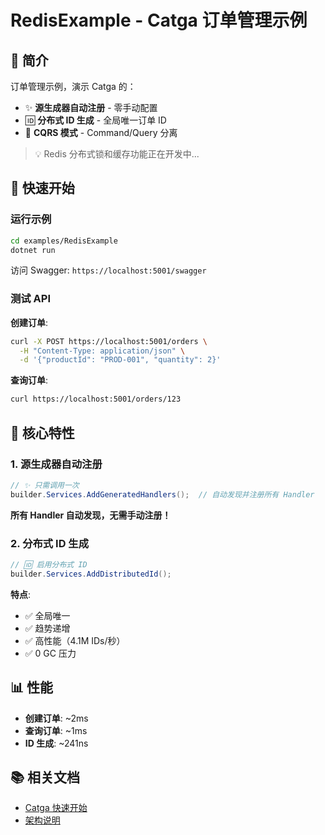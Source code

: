 # RedisExample - Catga 订单管理示例

## 📖 简介

订单管理示例，演示 Catga 的：
- ✨ **源生成器自动注册** - 零手动配置
- 🆔 **分布式 ID 生成** - 全局唯一订单 ID
- 📝 **CQRS 模式** - Command/Query 分离

> 💡 Redis 分布式锁和缓存功能正在开发中...

## 🚀 快速开始

### 运行示例

```bash
cd examples/RedisExample
dotnet run
```

访问 Swagger: `https://localhost:5001/swagger`

### 测试 API

**创建订单**:
```bash
curl -X POST https://localhost:5001/orders \
  -H "Content-Type: application/json" \
  -d '{"productId": "PROD-001", "quantity": 2}'
```

**查询订单**:
```bash
curl https://localhost:5001/orders/123
```

## 🎯 核心特性

### 1. 源生成器自动注册

```csharp
// ✨ 只需调用一次
builder.Services.AddGeneratedHandlers();  // 自动发现并注册所有 Handler
```

**所有 Handler 自动发现，无需手动注册！**

### 2. 分布式 ID 生成

```csharp
// 🆔 启用分布式 ID
builder.Services.AddDistributedId();
```

**特点**:
- ✅ 全局唯一
- ✅ 趋势递增
- ✅ 高性能（4.1M IDs/秒）
- ✅ 0 GC 压力

## 📊 性能

- **创建订单**: ~2ms
- **查询订单**: ~1ms
- **ID 生成**: ~241ns

## 📚 相关文档

- [Catga 快速开始](../../QUICK_START.md)
- [架构说明](../../ARCHITECTURE.md)
